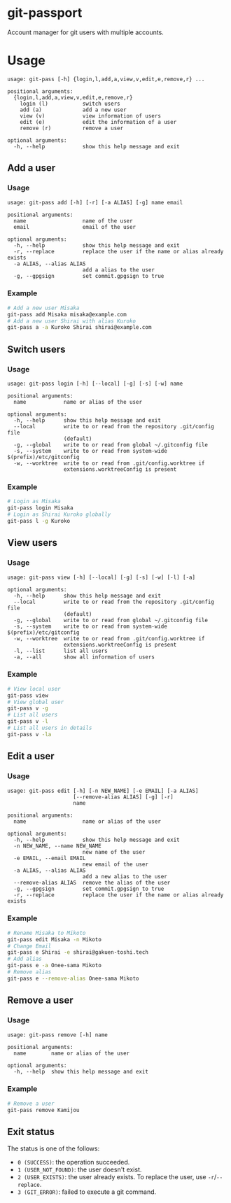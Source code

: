 # git-passport
Account manager for git users with multiple accounts.

# Usage
```
usage: git-pass [-h] {login,l,add,a,view,v,edit,e,remove,r} ...

positional arguments:
  {login,l,add,a,view,v,edit,e,remove,r}
    login (l)           switch users
    add (a)             add a new user
    view (v)            view information of users
    edit (e)            edit the information of a user
    remove (r)          remove a user

optional arguments:
  -h, --help            show this help message and exit
```

## Add a user
### Usage
```
usage: git-pass add [-h] [-r] [-a ALIAS] [-g] name email

positional arguments:
  name                  name of the user
  email                 email of the user

optional arguments:
  -h, --help            show this help message and exit
  -r, --replace         replace the user if the name or alias already exists
  -a ALIAS, --alias ALIAS
                        add a alias to the user
  -g, --gpgsign         set commit.gpgsign to true
```

### Example
```bash
# Add a new user Misaka
git-pass add Misaka misaka@example.com
# Add a new user Shirai with alias Kuroko
git-pass a -a Kuroko Shirai shirai@example.com
```

## Switch users
### Usage
```
usage: git-pass login [-h] [--local] [-g] [-s] [-w] name

positional arguments:
  name            name or alias of the user

optional arguments:
  -h, --help      show this help message and exit
  --local         write to or read from the repository .git/config file
                  (default)
  -g, --global    write to or read from global ~/.gitconfig file
  -s, --system    write to or read from system-wide $(prefix)/etc/gitconfig
  -w, --worktree  write to or read from .git/config.worktree if
                  extensions.worktreeConfig is present
```

### Example
```bash
# Login as Misaka
git-pass login Misaka
# Login as Shirai Kuroko globally
git-pass l -g Kuroko
```

## View users
### Usage
```
usage: git-pass view [-h] [--local] [-g] [-s] [-w] [-l] [-a]

optional arguments:
  -h, --help      show this help message and exit
  --local         write to or read from the repository .git/config file
                  (default)
  -g, --global    write to or read from global ~/.gitconfig file
  -s, --system    write to or read from system-wide $(prefix)/etc/gitconfig
  -w, --worktree  write to or read from .git/config.worktree if
                  extensions.worktreeConfig is present
  -l, --list      list all users
  -a, --all       show all information of users
```

### Example
```bash
# View local user
git-pass view
# View global user
git-pass v -g
# List all users
git-pass v -l
# List all users in details
git-pass v -la
```

## Edit a user
### Usage
```
usage: git-pass edit [-h] [-n NEW_NAME] [-e EMAIL] [-a ALIAS]
                     [--remove-alias ALIAS] [-g] [-r]
                     name

positional arguments:
  name                  name or alias of the user

optional arguments:
  -h, --help            show this help message and exit
  -n NEW_NAME, --name NEW_NAME
                        new name of the user
  -e EMAIL, --email EMAIL
                        new email of the user
  -a ALIAS, --alias ALIAS
                        add a new alias to the user
  --remove-alias ALIAS  remove the alias of the user
  -g, --gpgsign         set commit.gpgsign to true
  -r, --replace         replace the user if the name or alias already exists
```

### Example
```bash
# Rename Misaka to Mikoto
git-pass edit Misaka -n Mikoto
# Change Email
git-pass e Shirai -e shirai@gakuen-toshi.tech
# Add alias
git-pass e -a Onee-sama Mikoto
# Remove alias
git-pass e --remove-alias Onee-sama Mikoto
```

## Remove a user
### Usage
```
usage: git-pass remove [-h] name

positional arguments:
  name        name or alias of the user

optional arguments:
  -h, --help  show this help message and exit
```

### Example
```bash
# Remove a user
git-pass remove Kamijou
```

## Exit status

The status is one of the follows:

- `0 (SUCCESS)`: the operation succeeded.
- `1 (USER_NOT_FOUND)`: the user doesn't exist.
- `2 (USER_EXISTS)`: the user already exists. To replace the user, use `-r`/`--replace`.
- `3 (GIT_ERROR)`: failed to execute a git command.
